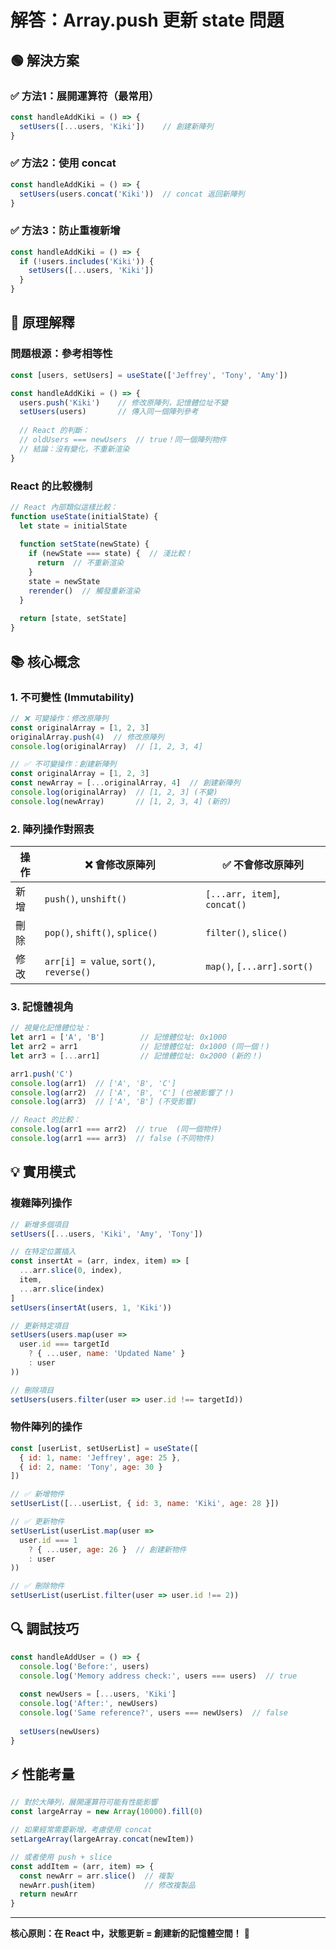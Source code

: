 # 解答：Array.push 更新 state 問題

## 🟢 解決方案

### ✅ 方法1：展開運算符（最常用）

```jsx
const handleAddKiki = () => {
  setUsers([...users, 'Kiki'])    // 創建新陣列
}
```

### ✅ 方法2：使用 concat

```jsx
const handleAddKiki = () => {
  setUsers(users.concat('Kiki'))  // concat 返回新陣列
}
```

### ✅ 方法3：防止重複新增

```jsx
const handleAddKiki = () => {
  if (!users.includes('Kiki')) {
    setUsers([...users, 'Kiki'])
  }
}
```

## 🧠 原理解釋

### **問題根源：參考相等性**

```jsx
const [users, setUsers] = useState(['Jeffrey', 'Tony', 'Amy'])

const handleAddKiki = () => {
  users.push('Kiki')    // 修改原陣列，記憶體位址不變
  setUsers(users)       // 傳入同一個陣列參考
  
  // React 的判斷：
  // oldUsers === newUsers  // true！同一個陣列物件
  // 結論：沒有變化，不重新渲染
}
```

### **React 的比較機制**

```jsx
// React 內部類似這樣比較：
function useState(initialState) {
  let state = initialState
  
  function setState(newState) {
    if (newState === state) {  // 淺比較！
      return  // 不重新渲染
    }
    state = newState
    rerender()  // 觸發重新渲染
  }
  
  return [state, setState]
}
```

## 📚 核心概念

### **1. 不可變性 (Immutability)**

```jsx
// ❌ 可變操作：修改原陣列
const originalArray = [1, 2, 3]
originalArray.push(4)  // 修改原陣列
console.log(originalArray)  // [1, 2, 3, 4]

// ✅ 不可變操作：創建新陣列
const originalArray = [1, 2, 3]
const newArray = [...originalArray, 4]  // 創建新陣列
console.log(originalArray)  // [1, 2, 3] (不變)
console.log(newArray)       // [1, 2, 3, 4] (新的)
```

### **2. 陣列操作對照表**

| 操作 | ❌ 會修改原陣列 | ✅ 不會修改原陣列 |
|------|----------------|-------------------|
| 新增 | `push()`, `unshift()` | `[...arr, item]`, `concat()` |
| 刪除 | `pop()`, `shift()`, `splice()` | `filter()`, `slice()` |
| 修改 | `arr[i] = value`, `sort()`, `reverse()` | `map()`, `[...arr].sort()` |

### **3. 記憶體視角**

```javascript
// 視覺化記憶體位址：
let arr1 = ['A', 'B']        // 記憶體位址: 0x1000
let arr2 = arr1              // 記憶體位址: 0x1000 (同一個！)
let arr3 = [...arr1]         // 記憶體位址: 0x2000 (新的！)

arr1.push('C')
console.log(arr1)  // ['A', 'B', 'C']
console.log(arr2)  // ['A', 'B', 'C'] (也被影響了！)
console.log(arr3)  // ['A', 'B'] (不受影響)

// React 的比較：
console.log(arr1 === arr2)  // true  (同一個物件)
console.log(arr1 === arr3)  // false (不同物件)
```

## 💡 實用模式

### **複雜陣列操作**

```jsx
// 新增多個項目
setUsers([...users, 'Kiki', 'Amy', 'Tony'])

// 在特定位置插入
const insertAt = (arr, index, item) => [
  ...arr.slice(0, index),
  item,
  ...arr.slice(index)
]
setUsers(insertAt(users, 1, 'Kiki'))

// 更新特定項目
setUsers(users.map(user => 
  user.id === targetId 
    ? { ...user, name: 'Updated Name' }
    : user
))

// 刪除項目
setUsers(users.filter(user => user.id !== targetId))
```

### **物件陣列的操作**

```jsx
const [userList, setUserList] = useState([
  { id: 1, name: 'Jeffrey', age: 25 },
  { id: 2, name: 'Tony', age: 30 }
])

// ✅ 新增物件
setUserList([...userList, { id: 3, name: 'Kiki', age: 28 }])

// ✅ 更新物件
setUserList(userList.map(user =>
  user.id === 1 
    ? { ...user, age: 26 }  // 創建新物件
    : user
))

// ✅ 刪除物件
setUserList(userList.filter(user => user.id !== 2))
```

## 🔍 調試技巧

```jsx
const handleAddUser = () => {
  console.log('Before:', users)
  console.log('Memory address check:', users === users)  // true
  
  const newUsers = [...users, 'Kiki']
  console.log('After:', newUsers)
  console.log('Same reference?', users === newUsers)  // false
  
  setUsers(newUsers)
}
```

## ⚡ 性能考量

```jsx
// 對於大陣列，展開運算符可能有性能影響
const largeArray = new Array(10000).fill(0)

// 如果經常需要新增，考慮使用 concat
setLargeArray(largeArray.concat(newItem))

// 或者使用 push + slice
const addItem = (arr, item) => {
  const newArr = arr.slice()  // 複製
  newArr.push(item)           // 修改複製品
  return newArr
}
```

---

**核心原則：在 React 中，狀態更新 = 創建新的記憶體空間！** 🎯
